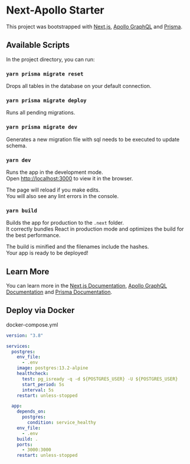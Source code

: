 # Next-Apollo Starter

This project was bootstrapped with [Next.js](https://nextjs.org/), [Apollo GraphQL](https://www.apollographql.com/)
and [Prisma](https://www.prisma.io/).

## Available Scripts

In the project directory, you can run:

### `yarn prisma migrate reset`

Drops all tables in the database on your default connection.

### `yarn prisma migrate deploy`

Runs all pending migrations.

### `yarn prisma migrate dev`

Generates a new migration file with sql needs to be executed to update schema.

### `yarn dev`

Runs the app in the development mode.\
Open [http://localhost:3000](http://localhost:3000) to view it in the browser.

The page will reload if you make edits.\
You will also see any lint errors in the console.

### `yarn build`

Builds the app for production to the `.next` folder.\
It correctly bundles React in production mode and optimizes the build for the best performance.

The build is minified and the filenames include the hashes.\
Your app is ready to be deployed!

## Learn More

You can learn more in the [Next.js Documentation](https://nextjs.org/docs/), [Apollo GraphQL Documentation](https://www.apollographql.com/docs/)
and [Prisma Documentation](https://www.prisma.io/docs/).

## Deploy via Docker

docker-compose.yml

```yaml
version: "3.8"

services:
  postgres:
    env_file:
      - .env
    image: postgres:13.2-alpine
    healthcheck:
      test: pg_isready -q -d ${POSTGRES_USER} -U ${POSTGRES_USER}
      start_period: 5s
      interval: 5s
    restart: unless-stopped

  app:
    depends_on:
      postgres:
        condition: service_healthy
    env_file:
      - .env
    build: .
    ports:
      - 3000:3000
    restart: unless-stopped
```
